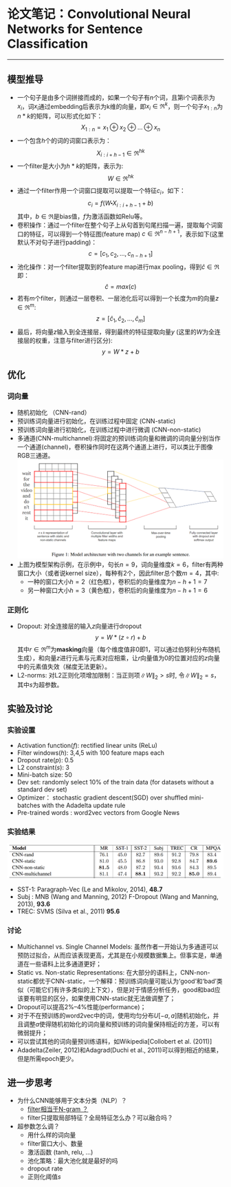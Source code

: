 # 论文笔记：Convolutional Neural Networks for Sentence Classification
---------
## 模型推导
- 一个句子是由多个词拼接而成的，如果一个句子有$n$个词，且第i个词表示为$x_i$，词$x_i$通过embedding后表示为k维的向量，即$x_i\in\Re^k$，则一个句子$x_{1:n}$为$n*k$的矩阵，可以形式化如下：
$$X_{1:n}=x_1\oplus x_2\oplus \dots \oplus x_n$$
- 一个包含$h$个的词的词窗口表示为：$$X_{i:i+h-1}\in\Re^{hk}$$
- 一个filter是大小为$h*k$的矩阵，表示为:$$W\in\Re^{hk}$$
- 通过一个filter作用一个词窗口提取可以提取一个特征$c_i$，如下：
$$c_i=f(W\centerdot X_{i:i+h-1}+b)$$其中，$b\in\Re$是bias值，$f$为激活函数如Relu等。
- 卷积操作：通过一个filter在整个句子上从句首到句尾扫描一遍，提取每个词窗口的特征，可以得到一个特征图(feature map) $c\in\Re^{n-h+1}$，表示如下(这里默认不对句子进行padding)：
$$c= [c_1, c_2, \dots , c_{n-h+1}]$$
- 池化操作：对一个filter提取到的feature map进行max pooling，得到$\hat{c}\in\Re$即：
$$\hat{c}=max(c)$$
- 若有$m$个filter，则通过一层卷积、一层池化后可以得到一个长度为$m$的向量$z\in\Re^m$:
$$z = [\hat{c}_1, \hat{c}_2, \dots, \hat{c}_m]$$
- 最后，将向量$z$输入到全连接层，得到最终的特征提取向量$y$ (这里的$W$为全连接层的权重，注意与filter进行区分): 
$$y=W*z+b$$
## 优化
### 词向量
- 随机初始化 （CNN-rand）
- 预训练词向量进行初始化，在训练过程中固定 (CNN-static)
- 预训练词向量进行初始化，在训练过程中进行微调 (CNN-non-static)
- 多通道(CNN-multichannel):将固定的预训练词向量和微调的词向量分别当作一个通道(channel)，卷积操作同时在这两个通道上进行，可以类比于图像RGB三通道。
![model](./model.png)
- 上图为模型架构示例，在示例中，句长$n=9$，词向量维度$k=6$，filter有两种窗口大小（或者说kernel size），每种有2个，因此filter总个数$m=4$，其中:
    - 一种的窗口大小$h=2$（红色框），卷积后的向量维度为$n-h+1=7$
    - 另一种窗口大小$h=3$（黄色框），卷积后的向量维度为$n-h+1=6$
### 正则化
- Dropout: 对全连接层的输入$z$向量进行dropout
$$y=W*(z \circ r)+b$$其中$r\in\Re^m$为**masking**向量（每个维度值非0即1，可以通过伯努利分布随机生成），和向量$z$进行元素与元素对应相乘，让$r$向量值为0的位置对应的$z$向量中的元素值失效（梯度无法更新）。
- L2-norms: 对L2正则化项增加限制：当正则项$\lVert W \rVert_2 > s$时, 令$\lVert W \rVert_2 = s$，其中$s$为超参数。
## 实验及讨论
### 实验设置
- Activation function($f$): rectified linear units (ReLu) 
- Filter windows($h$): 3,4,5 with 100 feature maps each 
- Dropout rate($p$): 0.5
- L2 constraint($s$): 3 
- Mini-batch size: 50
- Dev set: randomly select 10% of the train data (for datasets without a standard dev set) 
- Optimizer： stochastic gradient descent(SGD) over shuffled mini-batches with the Adadelta update rule 
- Pre-trained words : word2vec vectors from Google News 
### 实验结果
![result](./result.png)
- SST-1: Paragraph-Vec (Le and Mikolov, 2014), **48.7** 
- Subj : MNB (Wang and Manning, 2012) F-Dropout (Wang and Manning, 2013), **93.6** 
- TREC: SVMS (Silva et al., 2011) **95.6**
### 讨论
- Multichannel vs. Single Channel Models: 虽然作者一开始认为多通道可以预防过拟合，从而应该表现更高，尤其是在小规模数据集上。但事实是，单通道在一些语料上比多通道更好；
- Static vs. Non-static Representations: 在大部分的语料上，CNN-non-static都优于CNN-static，一个解释：预训练词向量可能认为‘good’和‘bad’类似（可能它们有许多类似的上下文），但是对于情感分析任务，good和bad应该要有明显的区分，如果使用CNN-static就无法做调整了；  
- Dropout可以提高2%–4%性能(performance)；
- 对于不在预训练的word2vec中的词，使用均匀分布$U[-a,a]$随机初始化，并且调整$a$使得随机初始化的词向量和预训练的词向量保持相近的方差，可以有微弱提升； 
- 可以尝试其他的词向量预训练语料，如Wikipedia[Collobert et al. (2011)] 
- Adadelta(Zeiler, 2012)和Adagrad(Duchi et al., 2011)可以得到相近的结果，但是所需epoch更少。
## 进一步思考
- 为什么CNN能够用于文本分类（NLP）？
    - [filter相当于N-gram ？](https://www.zhihu.com/question/38544669) 
    - filter只提取局部特征？全局特征怎么办？可以融合吗？ 
- 超参数怎么调？
    - 用什么样的词向量
    - filter窗口大小、数量
    - 激活函数 (tanh, relu, ...)
    - 池化策略：最大池化就是最好的吗
    - dropout rate
    - 正则化阈值$s$